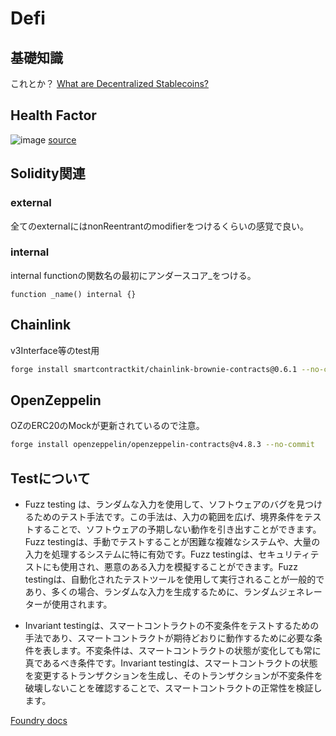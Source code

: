 # Defi

## 基礎知識
これとか？
[What are Decentralized Stablecoins?](https://www.coingecko.com/learn/what-are-decentralized-stablecoins)

## Health Factor
![image](https://github.com/0xoraku/Patrick_youtube/assets/58765874/1983e48e-299b-4fcd-be63-1a69504d4bb3)
[source](https://docs.aave.com/risk/asset-risk/risk-parameters)




## Solidity関連
### external
全てのexternalにはnonReentrantのmodifierをつけるくらいの感覚で良い。

### internal
internal functionの関数名の最初にアンダースコア_をつける。
```solidity
function _name() internal {}
```

## Chainlink
v3Interface等のtest用
```bash
forge install smartcontractkit/chainlink-brownie-contracts@0.6.1 --no-commit
```

## OpenZeppelin
OZのERC20のMockが更新されているので注意。
```bash
forge install openzeppelin/openzeppelin-contracts@v4.8.3 --no-commit
```


## Testについて
- Fuzz testing は、ランダムな入力を使用して、ソフトウェアのバグを見つけるためのテスト手法です。この手法は、入力の範囲を広げ、境界条件をテストすることで、ソフトウェアの予期しない動作を引き出すことができます。Fuzz testingは、手動でテストすることが困難な複雑なシステムや、大量の入力を処理するシステムに特に有効です。Fuzz testingは、セキュリティテストにも使用され、悪意のある入力を模擬することができます。Fuzz testingは、自動化されたテストツールを使用して実行されることが一般的であり、多くの場合、ランダムな入力を生成するために、ランダムジェネレーターが使用されます。
  
- Invariant testingは、スマートコントラクトの不変条件をテストするための手法であり、スマートコントラクトが期待どおりに動作するために必要な条件を表します。不変条件は、スマートコントラクトの状態が変化しても常に真であるべき条件です。Invariant testingは、スマートコントラクトの状態を変更するトランザクションを生成し、そのトランザクションが不変条件を破壊しないことを確認することで、スマートコントラクトの正常性を検証します。

[Foundry docs](https://book.getfoundry.sh/forge/invariant-testing)
